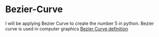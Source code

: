 # Bezier-Curve
I will be applying Bezier Curve to create the number 5 in python. Bezier curve is used in computer graphics
<a href="https://en.wikipedia.org/wiki/Bézier_curve"> Bezier Curve definition </a>
